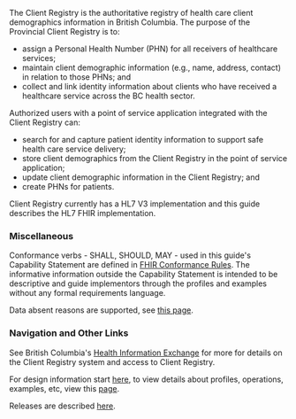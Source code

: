 
The Client Registry is the authoritative registry of health care client demographics information in British Columbia.  The purpose of the Provincial Client Registry is to: 
- assign a Personal Health Number (PHN) for all receivers of healthcare services; 
- maintain client demographic information (e.g., name, address, contact) in relation to those 
PHNs; and
- collect and link identity information about clients who have received a healthcare service across the BC health sector.

Authorized users with a point of service application integrated with the Client Registry can: 
- search for and capture patient identity information to support safe health care service delivery; 
- store client demographics from the Client Registry in the point of service application; 
- update client demographic information in the Client Registry; and 
- create PHNs for patients. 

Client Registry currently has a HL7 V3 implementation and this guide describes the HL7 FHIR implementation.
<!---
><span style="color:red">Note</span><br>This specification is currently published as a Draft Standard on the ministry GitHub and is not intended for implementation. Feedback is welcome but readers should understand that there is more work to be done in testing the profiles and operations defined in this guide. For more information, please see the Future Plans page in this guide. The latest stable release version of the Implementation Guide is accessible at this [website](https://fhir-guide.hlth.gov.bc.ca/ClientRegistry).
--->
### Miscellaneous

Conformance verbs - SHALL, SHOULD, MAY - used in this guide's Capability Statement are defined in [FHIR Conformance Rules](http://hl7.org/fhir/conformance-rules.html#conflang).  The informative information outside the Capability Statement is intended to be descriptive and guide implementors through the profiles and examples without any formal requirements language.

Data absent reasons are supported, see [this page](absentData.html).

### Navigation and Other Links

See British Columbia's [Health Information Exchange](https://www2.gov.bc.ca/gov/content/health/practitioner-professional-resources/software) for more for details on the Client Registry system and access to Client Registry.

For design information start [here](design.html), to view details about profiles, operations, examples, etc, view this [page](artifacts.html).

Releases are described [here](futurePlans.html).



